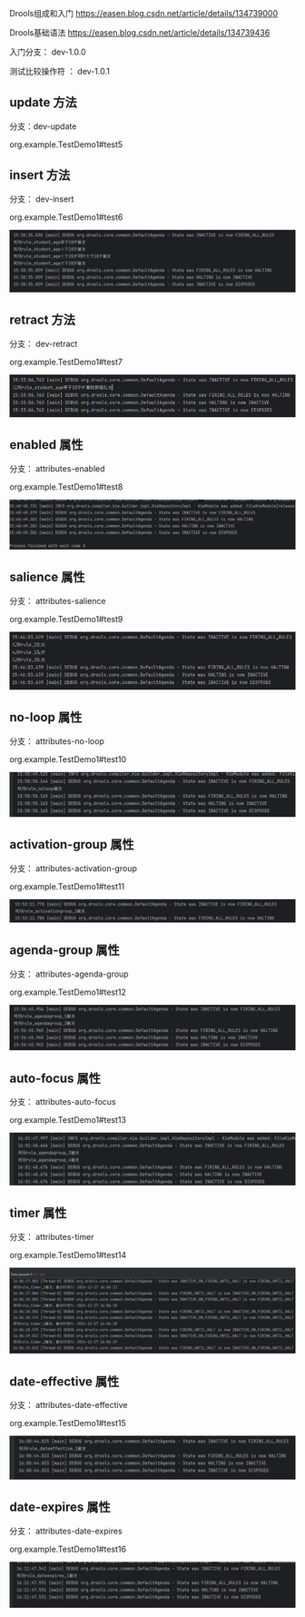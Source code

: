 Drools组成和入门 https://easen.blog.csdn.net/article/details/134739000

Drools基础语法 https://easen.blog.csdn.net/article/details/134739436



入门分支： dev-1.0.0

 测试比较操作符 ： dev-1.0.1

## update 方法 

分支：dev-update

org.example.TestDemo1#test5



## insert 方法

分支： dev-insert

org.example.TestDemo1#test6

![image-20241227153102041](README.assets/image-20241227153102041.png)



## retract 方法

分支： dev-retract

org.example.TestDemo1#test7

![image-20241227153347885](README.assets/image-20241227153347885.png)



## enabled 属性

分支： attributes-enabled

org.example.TestDemo1#test8

![image-20241227154149258](README.assets/image-20241227154149258.png)


## salience 属性

分支： attributes-salience

org.example.TestDemo1#test9

![image-20241227154635015](README.assets/image-20241227154635015.png)

## no-loop 属性

分支： attributes-no-loop

org.example.TestDemo1#test10

![image-20241227155118801](README.assets/image-20241227155118801.png)

## activation-group 属性

分支： attributes-activation-group

org.example.TestDemo1#test11

![image-20241227155348295](README.assets/image-20241227155348295.png)

## agenda-group 属性

分支： attributes-agenda-group

org.example.TestDemo1#test12

![image-20241227155711992](README.assets/image-20241227155711992.png)

## auto-focus 属性

分支： attributes-auto-focus

org.example.TestDemo1#test13

![image-20241227160214668](README.assets/image-20241227160214668.png)

## timer 属性

分支： attributes-timer

org.example.TestDemo1#test14

![image-20241227160638469](README.assets/image-20241227160638469.png)

## date-effective 属性

分支： attributes-date-effective

org.example.TestDemo1#test15

![image-20241227160922774](README.assets/image-20241227160922774.png)

## date-expires 属性

分支： attributes-date-expires

org.example.TestDemo1#test16

![image-20241227161211417](README.assets/image-20241227161211417.png)